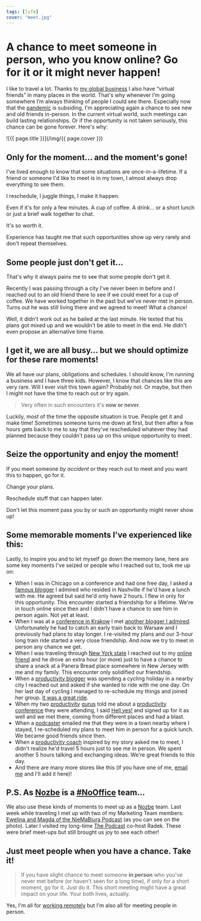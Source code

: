 ```yaml
---
tags: [life]
cover: "meet.jpg"
---
```


# A chance to meet someone in person, who you know online? Go for it or it might never happen!

I like to travel a lot. Thanks to [my global business](/nozbe/) I also have “virtual friends” in many places in the world. That's why whenever I’m going somewhere I’m always thinking of people I could see there. Especially now that the [pandemic](/covid/) is subsiding, I'm appreciating again a chance to see new and old friends in-person. In the current virtual world, such meetings can build lasting relationships. Or if the opportunity is not taken seriously, this chance can be gone forever. Here's why:

<!--More-->

![{{ page.title }}](/img/{{ page.cover }})

## Only for the moment… and the moment's gone!

I've lived enough to know that some situations are once-in-a-lifetime. If a friend or someone I'd like to meet is in my town, I almost always drop everything to see them.

I reschedule, I juggle things, I make it happen.

Even if it's for only a few minutes. A cup of coffee. A drink… or a short lunch or just a brief walk together to chat.

It's so worth it.

Experience has taught me that such opportunities show up very rarely and don't repeat themselves.

## Some people just don't get it…

That's why it always pains me to see that some people don't get it.

Recently I was passing through a city I've never been in before and I reached out to an old friend there to see if we could meet for a cup of coffee. We have worked together in the past but we've never met in person. Turns out he was still living there and we agreed to meet! What a chance!

Well, it didn't work out as he bailed at the last minute. He texted that his plans got mixed up and we wouldn't be able to meet in the end. He didn't even propose an alternative time frame.

## I get it, we are all busy… but we should optimize for these rare moments!

We all have our plans, obligations and schedules. I should know, I'm running a business and I have three kids. However, I know that chances like this are very rare. Will I ever visit this town again? Probably not. Or maybe, but then I might not have the time to reach out or try again.

> Very often in such encounters it's **now or never**.

Luckily, most of the time the opposite situation is true. People get it and make time! Sometimes someone turns me down at first, but then after a few hours gets back to me to say that they've rescheduled whatever they had planned because they couldn't pass up on this unique opportunity to meet.

## Seize the opportunity and enjoy the moment!

If you meet someone *by accident* or they reach out to meet and you want this to happen, go for it.

Change your plans.

Reschedule stuff that can happen later.

Don't let this moment pass you by or such an opportunity might never show up!

## Some memorable moments I've experienced like this:

Lastly, to inspire you and to let myself go down the memory lane, here are some key moments I've seized or people who I reached out to, took me up on:

* When I was in Chicago on a conference and had one free day, I asked a [famous blogger](https://michaelhyatt.com) I admired who resided in Nashville if he'd have a lunch with me. He agreed but said he'd only have 2 hours. I flew in only for this opportunity. This encounter started a friendship for a lifetime. We're in touch online since then and I didn't have a chance to see him in person again. Not yet at least.
* When I was at a [conference in Krakow](/pl/szlachetna-paczka/) I met [another blogger I admired](https://jakoszczedzacpieniadze.pl/). Unfortunately he had to catch an early train back to Warsaw and I previously had plans to stay longer. I re-visited my plans and our 3-hour long train ride started a very close friendship. And now we try to meet in person any chance we get.
* When I was traveling through [New York state](/podcast-158/) I reached out to my [online friend](https://www.mikestpierre.com) and he drove an extra hour (or more) just to have a chance to share a snack at a Panera Bread place somewhere in New Jersey with me and my family. This encounter only solidified our friendship.
* When a [productivity blogger](https://www.paniswojegoczasu.pl) was spending a cycling holiday in a nearby city I reached out and asked if she wanted to ride with me one day. On her last day of cycling I managed to re-schedule my things and joined her group. [It was a great ride](https://www.instagram.com/p/BveTImMF3gl/).
* When my two [productivity](https://biznesbezstresu.pl) [gurus](https://produktywnie.pl/) told me about a [productivity conference](/gtdsummit/) they were attending, I said [Hell yes!](/loveit/) and signed up for it as well and we met there, coming from different places and had a blast.
* When a [podcaster](/pl/greg-albrecht/) emailed me that they were in a town nearby where I stayed, I re-scheduled my plans to meet him in person for a quick lunch. We became good friends since then.
* When a [productivity coach](https://marcinkwiecinski.pl) inspired by my story asked me to meet, I didn't realize he'd travel 5 hours just to see me in person. We spent another 5 hours talking and exchanging ideas. We're great friends to this day.
* And there are many more stores like this (if you have one of me, [email me](/contact/) and I'll add it here)!

## P.S. As [Nozbe](/nozbe) is a [#NoOffice](/nooffice/) team…

We also use these kinds of moments to meet up as a [Nozbe][n] team. Last week while traveling I met up with two of my Marketing Team members: [Ewelina and Magda of the NieMaBiura Podcast](https://niemabiura.pl/) (as you can see on the photo). Later I visited my long-time [The Podcast](/podcast) co-host Radek. These were brief meet-ups but still brought us joy to see each other!

## Just meet people when you have a chance. Take it!

> If you have slight chance to meet someone **in person** who you've never met before (or haven't seen for a long time), if only for a short moment, go for it. Just do it. This short meeting might have a great impact on your life. Your both lives, actually.

Yes, I'm all for [working remotely](/nooffice/) but I'm also all for meeting people in person.

[n]: https://michael.gratis/nozbe
[np]: https://michael.gratis/nozbepersonal